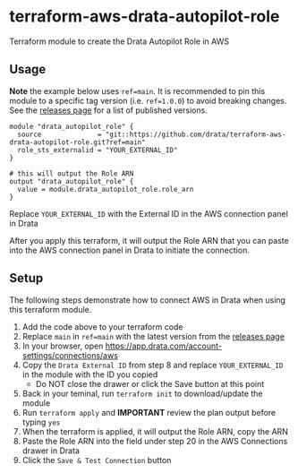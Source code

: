 # terraform-aws-drata-autopilot-role

Terraform module to create the Drata Autopilot Role in AWS

## Usage

**Note** the example below uses `ref=main`. It is recommended to pin this module to a specific tag version (i.e. `ref=1.0.0`) to avoid breaking changes. See the [releases page](https://github.com/drata/terraform-aws-drata-autopilot-role/releases) for a list of published versions.

```
module "drata_autopilot_role" {
  source              = "git::https://github.com/drata/terraform-aws-drata-autopilot-role.git?ref=main"
  role_sts_externalid = "YOUR_EXTERNAL_ID"
}

# this will output the Role ARN
output "drata_autopilot_role" {
  value = module.drata_autopilot_role.role_arn
}
```

Replace `YOUR_EXTERNAL_ID` with the External ID in the AWS connection panel in Drata

After you apply this terraform, it will output the Role ARN that you can paste into the AWS connection panel in Drata to initiate the connection.

## Setup

The following steps demonstrate how to connect AWS in Drata when using this terraform module.

1. Add the code above to your terraform code
2. Replace `main` in `ref=main` with the latest version from the [releases page](https://github.com/drata/terraform-aws-drata-autopilot-role/releases)
3. In your browser, open https://app.drata.com/account-settings/connections/aws
4. Copy the `Drata External ID` from step 8 and replace `YOUR_EXTERNAL_ID` in the module with the ID you copied
   * Do NOT close the drawer or click the Save button at this point
6. Back in your teminal, run `terraform init` to download/update the module
7. Run `terraform apply` and **IMPORTANT** review the plan output before typing `yes`
8. When the terraform is applied, it will output the Role ARN, copy the ARN
9. Paste the Role ARN into the field under step 20 in the AWS Connections drawer in Drata
10. Click the `Save & Test Connection` button
